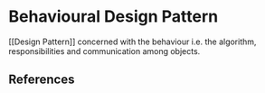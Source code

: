 # Behavioural Design Pattern

[[Design Pattern]] concerned with the behaviour i.e. the algorithm, responsibilities and communication among objects.

## References

